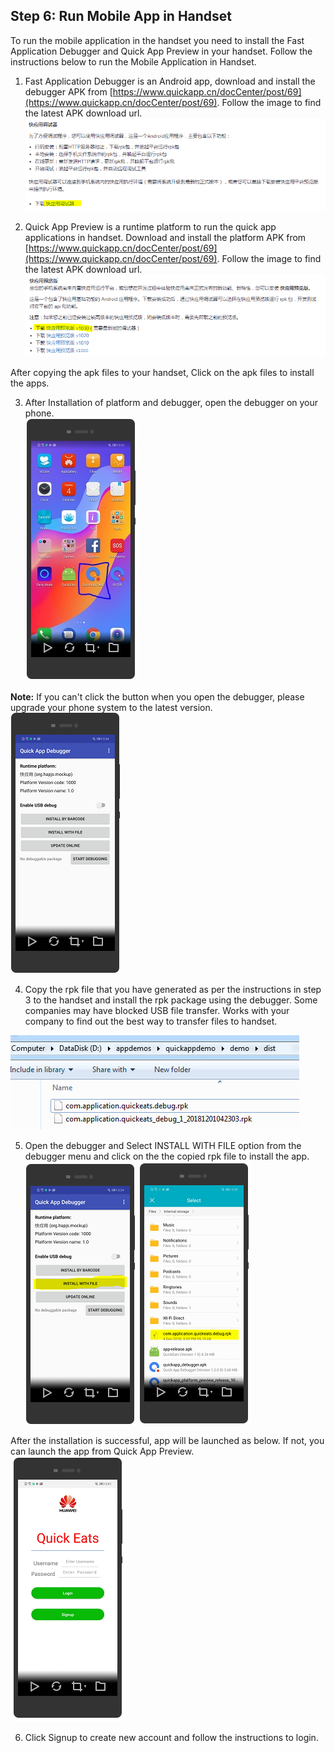 ## Step 6:  Run Mobile App in Handset

To run the mobile application in the handset you need to install the Fast Application Debugger and Quick App Preview in your handset. Follow the instructions below to run the Mobile Application in Handset.

1.  Fast Application Debugger is an Android app, download and install the debugger APK from [https://www.quickapp.cn/docCenter/post/69](https://www.quickapp.cn/docCenter/post/69). Follow the image to find the latest APK download url.
![s7a](./imgs/s7a.png)

2.	Quick App Preview is a runtime platform to run the quick app applications in handset. Download and install the platform APK from [https://www.quickapp.cn/docCenter/post/69](https://www.quickapp.cn/docCenter/post/69). Follow the image to find the latest APK download url.  
![s7b](./imgs/s7b.png)

   After copying the apk files to your handset, Click on the apk files to install the apps.
   
3.	After Installation of platform and debugger, open the debugger on your phone.  
![s7c](./imgs/s7c.jpg)

   **Note:** If you can't click the button when you open the debugger, please upgrade your phone system to the latest version.  
![s7d](./imgs/s7d.png)
   
4.	Copy the rpk file that you have generated as per the instructions in step 3 to the handset and install the rpk package using the debugger.  Some companies may have blocked USB file transfer.  Works with your company to find out the best way to transfer files to handset.  

![s7e](./imgs/s7e.png)

5.	Open the debugger and Select INSTALL WITH FILE  option from the debugger menu and click on the the copied rpk file to install the app.  
![s7f](./imgs/s7f.png)
![s7g](./imgs/s7g.png)

   After the installation is successful, app will be launched as below. If not, you can launch the app from Quick App Preview.  
![s7h](./imgs/s7h.png)  

6.	Click Signup to create new account and follow the instructions to login.
